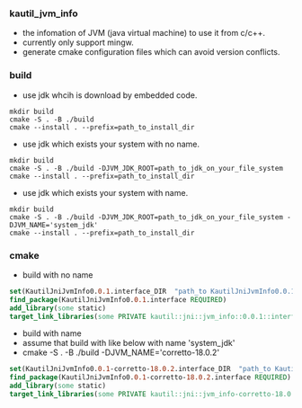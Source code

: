 ### kautil_jvm_info
* the infomation of JVM (java virtual machine) to use it from c/c++.
* currently only support mingw.
* generate cmake configuration files which can avoid version conflicts.

### build
* use jdk whcih is download by embedded code. 
```shell
mkdir build
cmake -S . -B ./build 
cmake --install . --prefix=path_to_install_dir
```
* use jdk which exists your system with no name.

```shell
mkdir build
cmake -S . -B ./build -DJVM_JDK_ROOT=path_to_jdk_on_your_file_system
cmake --install . --prefix=path_to_install_dir 
```
* use jdk which exists your system with name.

```shell
mkdir build
cmake -S . -B ./build -DJVM_JDK_ROOT=path_to_jdk_on_your_file_system -DJVM_NAME='system_jdk'
cmake --install . --prefix=path_to_install_dir 
```

### cmake

* build  with no name
```cmake
set(KautilJniJvmInfo0.0.1.interface_DIR  "path_to KautilJniJvmInfo0.0.1.interfaceConfig.cmake dir")
find_package(KautilJniJvmInfo0.0.1.interface REQUIRED)
add_library(some static)
target_link_libraries(some PRIVATE kautil::jni::jvm_info::0.0.1::interface)
```

* build  with name 
* assume that build with like below with name 'system_jdk'
* cmake -S . -B ./build -DJVM_NAME='corretto-18.0.2'
```cmake
set(KautilJniJvmInfo0.0.1-corretto-18.0.2.interface_DIR  "path_to KautilJniJvmInfo0.0.1.interfaceConfig-corretto-18.0.2.cmake dir")
find_package(KautilJniJvmInfo0.0.1-corretto-18.0.2.interface REQUIRED)
add_library(some static)
target_link_libraries(some PRIVATE kautil::jni::jvm_info-corretto-18.0.2::0.0.1::interface)
```




